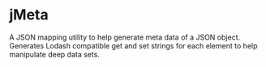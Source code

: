 # jMeta
A JSON mapping utility to help generate meta data of a JSON object. Generates Lodash compatible get and set strings for each element to help manipulate deep data sets. 
